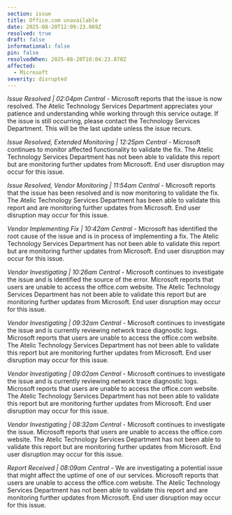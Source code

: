 ```yaml
---
section: issue
title: Office.com unavailable
date: 2025-08-20T12:09:23.869Z
resolved: true
draft: false
informational: false
pin: false
resolvedWhen: 2025-08-20T18:04:23.870Z
affected:
  - Microsoft
severity: disrupted
---
```

*Issue Resolved | 02:04pm Central* - Microsoft reports that the issue is now resolved. The Atelic Technology Services Department appreciates your patience and understanding while working through this service outage. If the issue is still occurring, please contact the Technology Services Department. This will be the last update unless the issue recurs.

*Issue Resolved, Extended Monitoring | 12:25pm Central* - Microsoft continues to monitor affected functionality to validate the fix. The Atelic Technology Services Department has not been able to validate this report but are monitoring further updates from Microsoft. End user disruption may occur for this issue.

*Issue Resolved, Vendor Monitoring | 11:54am Central* - Microsoft reports that the issue has been resolved and is now monitoring to validate the fix. The Atelic Technology Services Department has been able to validate this report and are monitoring further updates from Microsoft. End user disruption may occur for this issue.

*Vendor Implementing Fix | 10:42am Central* - Microsoft has identified the root cause of the issue and is in process of implementing a fix. The Atelic Technology Services Department has not been able to validate this report but are monitoring further updates from Microsoft. End user disruption may occur for this issue.

*Vendor Investigating | 10:26am Central* - Microsoft continues to investigate the issue and is identified the source of the error. Microsoft reports that users are unable to access the office.com website. The Atelic Technology Services Department has not been able to validate this report but are monitoring further updates from Microsoft. End user disruption may occur for this issue.

*Vendor Investigating | 09:32am Central* - Microsoft continues to investigate the issue and is currently reviewing network trace diagnostic logs. Microsoft reports that users are unable to access the office.com website. The Atelic Technology Services Department has not been able to validate this report but are monitoring further updates from Microsoft. End user disruption may occur for this issue.

*Vendor Investigating | 09:02am Central* - Microsoft continues to investigate the issue and is currently reviewing network trace diagnostic logs. Microsoft reports that users are unable to access the office.com website. The Atelic Technology Services Department has not been able to validate this report but are monitoring further updates from Microsoft. End user disruption may occur for this issue.

*Vendor Investigating | 08:32am Central* - Microsoft continues to investigate the issue. Microsoft reports that users are unable to access the office.com website. The Atelic Technology Services Department has not been able to validate this report but are monitoring further updates from Microsoft. End user disruption may occur for this issue.

*Report Received | 08:09am Central* - We are investigating a potential issue that might affect the uptime of one of our services. Microsoft reports that users are unable to access the office.com website. The Atelic Technology Services Department has not been able to validate this report and are monitoring further updates from Microsoft. End user disruption may occur for this issue.